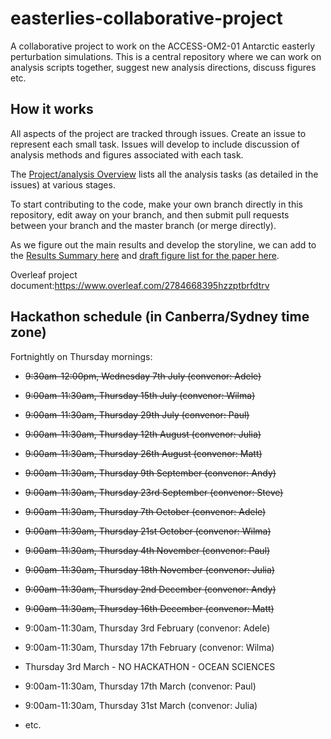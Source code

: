 # easterlies-collaborative-project

A collaborative project to work on the ACCESS-OM2-01 Antarctic easterly perturbation simulations. This is a central repository where we can work on analysis scripts together, suggest new analysis directions, discuss figures etc.

## How it works
All aspects of the project are tracked through issues. Create an issue to represent each small task. Issues will develop to include discussion of analysis methods and figures associated with each task.

The [Project/analysis Overview](https://github.com/adele157/easterlies_collaborative_project/projects/1) lists all the analysis tasks (as detailed in the issues) at various stages.

To start contributing to the code, make your own branch directly in this repository, edit away on your branch, and then submit pull requests between your branch and the master branch (or merge directly).

As we figure out the main results and develop the storyline, we can add to the [Results Summary here](https://github.com/adele157/easterlies-collaborative-project/blob/master/Results_summary.md) and [draft figure list for the paper here](https://github.com/adele157/easterlies-collaborative-project/blob/master/Figure_outline.md).

Overleaf project document:https://www.overleaf.com/2784668395hzzptbrfdtrv

## Hackathon schedule (in Canberra/Sydney time zone)

Fortnightly on Thursday mornings:

  * ~~9:30am-12:00pm, Wednesday 7th July (convenor: Adele)~~
 
  * ~~9:00am-11:30am, Thursday 15th July (convenor: Wilma)~~

  * ~~9:00am-11:30am, Thursday 29th July (convenor: Paul)~~

  * ~~9:00am-11:30am, Thursday 12th August (convenor: Julia)~~

  * <del>9:00am-11:30am, Thursday 26th August (convenor: Matt)

  * ~~9:00am-11:30am, Thursday 9th September (convenor: Andy)~~
  
  * <del>9:00am-11:30am, Thursday 23rd September (convenor: Steve)
  
  * ~~9:00am-11:30am, Thursday 7th October (convenor: Adele)~~
 
  * ~~9:00am-11:30am, Thursday 21st October (convenor: Wilma)~~

  * ~~9:00am-11:30am, Thursday 4th November (convenor: Paul)~~
 
  * ~~9:00am-11:30am, Thursday 18th November (convenor: Julia)~~
 
  * ~~9:00am-11:30am, Thursday 2nd December (convenor: Andy)~~

  * ~~9:00am-11:30am, Thursday 16th December (convenor: Matt)~~

 * 9:00am-11:30am, Thursday 3rd February (convenor: Adele)

 * 9:00am-11:30am, Thursday 17th February (convenor: Wilma)
 
 * Thursday 3rd March  - NO HACKATHON - OCEAN SCIENCES

 * 9:00am-11:30am, Thursday 17th March (convenor: Paul)

 * 9:00am-11:30am, Thursday 31st March (convenor: Julia)

  * etc.
